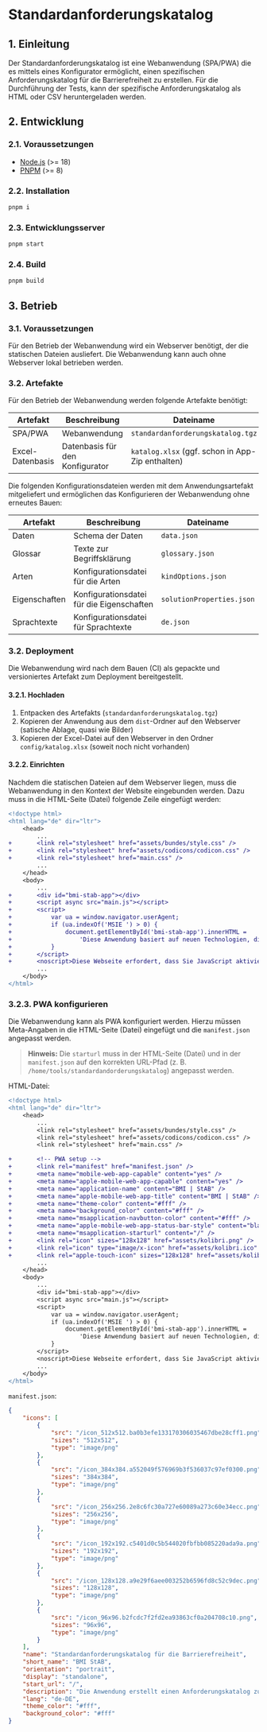 # Standardanforderungskatalog

## 1. Einleitung

Der Standardanforderungskatalog ist eine Webanwendung (SPA/PWA) die es mittels eines Konfigurator ermöglicht, einen spezifischen Anforderungskatalog für die Barrierefreiheit zu erstellen. Für die Durchführung der Tests, kann der spezifische Anforderungskatalog als HTML oder CSV heruntergeladen werden.

## 2. Entwicklung

### 2.1. Voraussetzungen

- [Node.js](https://nodejs.org/en/) (>= 18)
- [PNPM](https://pnpm.js.org/) (>= 8)

### 2.2. Installation

```bash
pnpm i
```

### 2.3. Entwicklungsserver

```bash
pnpm start
```

### 2.4. Build

```bash
pnpm build
```

## 3. Betrieb

### 3.1. Voraussetzungen

Für den Betrieb der Webanwendung wird ein Webserver benötigt, der die statischen Dateien ausliefert. Die Webanwendung kann auch ohne Webserver lokal betrieben werden.

### 3.2. Artefakte

Für den Betrieb der Webanwendung werden folgende Artefakte benötigt:

| Artefakt         | Beschreibung                    | Dateiname                                        |
| ---------------- | ------------------------------- | ------------------------------------------------ |
| SPA/PWA          | Webanwendung                    | `standardanforderungskatalog.tgz`                |
| Excel-Datenbasis | Datenbasis für den Konfigurator | `katalog.xlsx` (ggf. schon in App-Zip enthalten) |

Die folgenden Konfigurationsdateien werden mit dem Anwendungsartefakt mitgeliefert und ermöglichen das Konfigurieren der Webanwendung ohne erneutes Bauen:

| Artefakt      | Beschreibung                              | Dateiname                 |
| ------------- | ----------------------------------------- | ------------------------- |
| Daten         | Schema der Daten                          | `data.json`               |
| Glossar       | Texte zur Begriffsklärung                 | `glossary.json`           |
| Arten         | Konfigurationsdatei für die Arten         | `kindOptions.json`        |
| Eigenschaften | Konfigurationsdatei für die Eigenschaften | `solutionProperties.json` |
| Sprachtexte   | Konfigurationsdatei für Sprachtexte       | `de.json`                 |

### 3.2. Deployment

Die Webanwendung wird nach dem Bauen (CI) als gepackte und versioniertes Artefakt zum Deployment bereitgestellt.

#### 3.2.1. Hochladen

1. Entpacken des Artefakts (`standardanforderungskatalog.tgz`)
2. Kopieren der Anwendung aus dem `dist`-Ordner auf den Webserver (satische Ablage, quasi wie Bilder)
3. Kopieren der Excel-Datei auf den Webserver in den Ordner `config/katalog.xlsx` (soweit noch nicht vorhanden)

#### 3.2.2. Einrichten

Nachdem die statischen Dateien auf dem Webserver liegen, muss die Webanwendung in den Kontext der Website eingebunden werden. Dazu muss in die HTML-Seite (Datei) folgende Zeile eingefügt werden:

```diff
<!doctype html>
<html lang="de" dir="ltr">
	<head>
		...
+		<link rel="stylesheet" href="assets/bundes/style.css" />
+		<link rel="stylesheet" href="assets/codicons/codicon.css" />
+		<link rel="stylesheet" href="main.css" />
		...
	</head>
	<body>
		...
+		<div id="bmi-stab-app"></div>
+		<script async src="main.js"></script>
+		<script>
+			var ua = window.navigator.userAgent;
+			if (ua.indexOf('MSIE ') > 0) {
+				document.getElementById('bmi-stab-app').innerHTML =
+					'Diese Anwendung basiert auf neuen Technologien, die vom abgekündigten Microsoft <strong>Internet Explorer</strong> nicht unterstützt werden! Bitte verwenden Sie einen aktuellen Brower, wie bspw. Google <strong>Chrome</strong>, Mozilla <strong>Firefox</strong> oder Microsoft <strong>Egde</strong>.';
+			}
+		</script>
+		<noscript>Diese Webseite erfordert, dass Sie JavaScript aktivieren.</noscript>
		...
	</body>
</html>
```

### 3.2.3. PWA konfigurieren

Die Webanwendung kann als PWA konfiguriert werden. Hierzu müssen Meta-Angaben in die HTML-Seite (Datei) eingefügt und die `manifest.json` angepasst werden.

> **Hinweis:** Die `starturl` muss in der HTML-Seite (Datei) und in der `manifest.json` auf den korrekten URL-Pfad (z. B. `/home/tools/standardandorderungskatalog`) angepasst werden.

HTML-Datei:

```diff
<!doctype html>
<html lang="de" dir="ltr">
	<head>
		...
		<link rel="stylesheet" href="assets/bundes/style.css" />
		<link rel="stylesheet" href="assets/codicons/codicon.css" />
		<link rel="stylesheet" href="main.css" />

+		<!-- PWA setup -->
+		<link rel="manifest" href="manifest.json" />
+		<meta name="mobile-web-app-capable" content="yes" />
+		<meta name="apple-mobile-web-app-capable" content="yes" />
+		<meta name="application-name" content="BMI | StAB" />
+		<meta name="apple-mobile-web-app-title" content="BMI | StAB" />
+		<meta name="theme-color" content="#fff" />
+		<meta name="background_color" content="#fff" />
+		<meta name="msapplication-navbutton-color" content="#fff" />
+		<meta name="apple-mobile-web-app-status-bar-style" content="black-translucent" />
+		<meta name="msapplication-starturl" content="/" />
+		<link rel="icon" sizes="128x128" href="assets/kolibri.png" />
+		<link rel="icon" type="image/x-icon" href="assets/kolibri.ico" />
+		<link rel="apple-touch-icon" sizes="128x128" href="assets/kolibri.png" />
		...
	</head>
	<body>
		...
		<div id="bmi-stab-app"></div>
		<script async src="main.js"></script>
		<script>
			var ua = window.navigator.userAgent;
			if (ua.indexOf('MSIE ') > 0) {
				document.getElementById('bmi-stab-app').innerHTML =
					'Diese Anwendung basiert auf neuen Technologien, die vom abgekündigten Microsoft <strong>Internet Explorer</strong> nicht unterstützt werden! Bitte verwenden Sie einen aktuellen Brower, wie bspw. Google <strong>Chrome</strong>, Mozilla <strong>Firefox</strong> oder Microsoft <strong>Egde</strong>.';
			}
		</script>
		<noscript>Diese Webseite erfordert, dass Sie JavaScript aktivieren.</noscript>
		...
	</body>
</html>
```

`manifest.json`:

```json
{
	"icons": [
		{
			"src": "/icon_512x512.ba0b3efe133170306035467dbe28cff1.png",
			"sizes": "512x512",
			"type": "image/png"
		},
		{
			"src": "/icon_384x384.a552049f576969b3f536037c97ef0300.png",
			"sizes": "384x384",
			"type": "image/png"
		},
		{
			"src": "/icon_256x256.2e8c6fc30a727e60089a273c60e34ecc.png",
			"sizes": "256x256",
			"type": "image/png"
		},
		{
			"src": "/icon_192x192.c5401d0c5b544020fbfbb085220ada9a.png",
			"sizes": "192x192",
			"type": "image/png"
		},
		{
			"src": "/icon_128x128.a9e29f6aee003252b6596fd8c52c9dec.png",
			"sizes": "128x128",
			"type": "image/png"
		},
		{
			"src": "/icon_96x96.b2fcdc7f2fd2ea93863cf0a204708c10.png",
			"sizes": "96x96",
			"type": "image/png"
		}
	],
	"name": "Standardanforderungskatalog für die Barrierefreiheit",
	"short_name": "BMI StAB",
	"orientation": "portrait",
	"display": "standalone",
	"start_url": "/",
	"description": "Die Anwendung erstellt einen Anforderungskatalog zum Testen der Barrierefreiheit.",
	"lang": "de-DE",
	"theme_color": "#fff",
	"background_color": "#fff"
}
```
